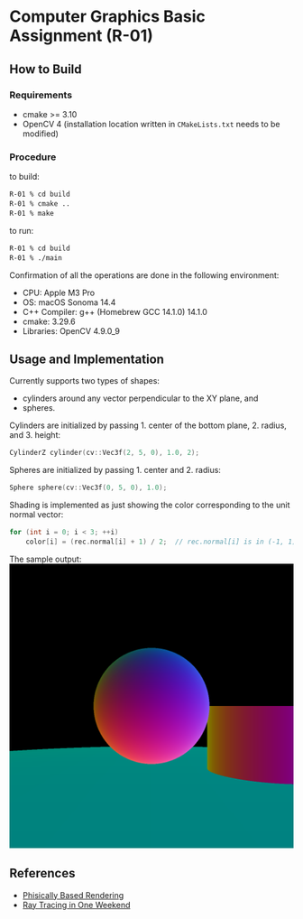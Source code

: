 # Computer Graphics Basic Assignment (R-01)

## How to Build

### Requirements

- cmake >= 3.10
- OpenCV 4 (installation location written in `CMakeLists.txt` needs to be modified)

### Procedure

to build:

```Bash
R-01 % cd build
R-01 % cmake ..
R-01 % make
```

to run:

```Bash
R-01 % cd build
R-01 % ./main
```

Confirmation of all the operations are done in the following environment:

- CPU: Apple M3 Pro
- OS: macOS Sonoma 14.4
- C++ Compiler: g++ (Homebrew GCC 14.1.0) 14.1.0
- cmake: 3.29.6
- Libraries: OpenCV 4.9.0_9

## Usage and Implementation

Currently supports two types of shapes:
- cylinders around any vector perpendicular to the XY plane, and
- spheres.

Cylinders are initialized by passing 1. center of the bottom plane, 2. radius, and 3. height:

```C++
CylinderZ cylinder(cv::Vec3f(2, 5, 0), 1.0, 2);
```

Spheres are initialized by passing 1. center and 2. radius:
```C++
Sphere sphere(cv::Vec3f(0, 5, 0), 1.0);
```

Shading is implemented as just showing the color corresponding to the unit normal vector:
```C++
for (int i = 0; i < 3; ++i)
    color[i] = (rec.normal[i] + 1) / 2;  // rec.normal[i] is in (-1, 1)
```

The sample output:
![sample output](assets/output.png)

## References

- [Phisically Based Rendering](https://www.pbr-book.org/3ed-2018/contents)
- [Ray Tracing in One Weekend](https://raytracing.github.io/books/RayTracingInOneWeekend.html)